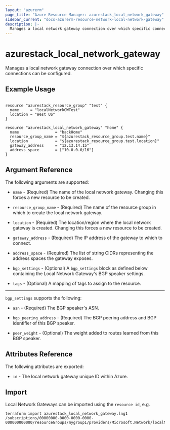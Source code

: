 ```yaml
---
layout: "azurerm"
page_title: "Azure Resource Manager: azurestack_local_network_gateway"
sidebar_current: "docs-azurerm-resource-network-local-network-gateway"
description: |-
  Manages a local network gateway connection over which specific connections can be configured.
---
```


# azurestack_local_network_gateway

Manages a local network gateway connection over which specific connections can be configured.

## Example Usage

```hcl

resource "azurestack_resource_group" "test" {
  name     = "localNetworkGWTest"
  location = "West US"
}

resource "azurestack_local_network_gateway" "home" {
  name                = "backHome"
  resource_group_name = "${azurestack_resource_group.test.name}"
  location            = "${azurestack_resource_group.test.location}"
  gateway_address     = "12.13.14.15"
  address_space       = ["10.0.0.0/16"]
}
```

## Argument Reference

The following arguments are supported:

* `name` - (Required) The name of the local network gateway. Changing this
    forces a new resource to be created.

* `resource_group_name` - (Required) The name of the resource group in which to
    create the local network gateway.

* `location` - (Required) The location/region where the local network gateway is
    created. Changing this forces a new resource to be created.

* `gateway_address` - (Required) The IP address of the gateway to which to
    connect.

* `address_space` - (Required) The list of string CIDRs representing the
    address spaces the gateway exposes.

* `bgp_settings` - (Optional) A `bgp_settings` block as defined below containing the
    Local Network Gateway's BGP speaker settings.

* `tags` - (Optional) A mapping of tags to assign to the resource.

---

`bgp_settings` supports the following:

* `asn` - (Required) The BGP speaker's ASN.

* `bgp_peering_address` - (Required) The BGP peering address and BGP identifier
    of this BGP speaker.

* `peer_weight` - (Optional) The weight added to routes learned from this
    BGP speaker.

## Attributes Reference

The following attributes are exported:

* `id` - The local network gateway unique ID within Azure.

## Import

Local Network Gateways can be imported using the `resource id`, e.g.

```shell
terraform import azurestack_local_network_gateway.lng1 /subscriptions/00000000-0000-0000-0000-000000000000/resourceGroups/mygroup1/providers/Microsoft.Network/localNetworkGateways/lng1
```
